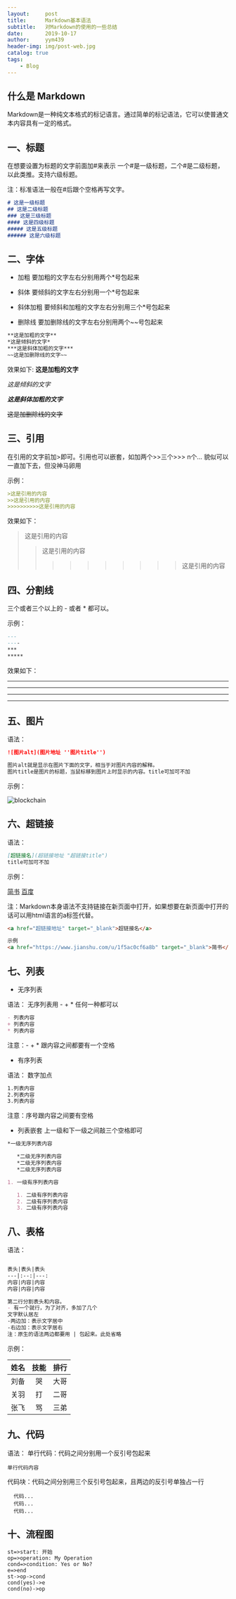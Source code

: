 ```yaml
---
layout:     post
title:      Markdown基本语法
subtitle:   对Markdown的使用的一些总结
date:       2019-10-17
author:     yym439
header-img: img/post-web.jpg
catalog: true
tags:
    - Blog
---
```


## 什么是 Markdown 

Markdown是一种纯文本格式的标记语言。通过简单的标记语法，它可以使普通文本内容具有一定的格式。


## 一、标题

在想要设置为标题的文字前面加#来表示
一个#是一级标题，二个#是二级标题，以此类推。支持六级标题。

注：标准语法一般在#后跟个空格再写文字。

``` markdown
# 这是一级标题
## 这是二级标题
### 这是三级标题
#### 这是四级标题
##### 这是五级标题
###### 这是六级标题
```

## 二、字体

* 加粗 
要加粗的文字左右分别用两个*号包起来

* 斜体
要倾斜的文字左右分别用一个*号包起来

* 斜体加粗
要倾斜和加粗的文字左右分别用三个*号包起来

* 删除线
要加删除线的文字左右分别用两个~~号包起来 


``` markdown
**这是加粗的文字**
*这是倾斜的文字*
***这是斜体加粗的文字***
~~这是加删除线的文字~~
```

效果如下:
**这是加粗的文字**

*这是倾斜的文字*

***这是斜体加粗的文字***

~~这是加删除线的文字~~

## 三、引用
在引用的文字前加>即可。引用也可以嵌套，如加两个>>三个>>>
n个...
貌似可以一直加下去，但没神马卵用

示例：

``` markdown
>这是引用的内容
>>这是引用的内容
>>>>>>>>>>这是引用的内容
```

效果如下：
>这是引用的内容
>>这是引用的内容
>>>>>>>>>>这是引用的内容

## 四、分割线
三个或者三个以上的 - 或者 * 都可以。

示例：

``` markdown
---
----
***
*****
```

效果如下：

---
----
***
*****

## 五、图片
语法：

``` markdown
![图片alt](图片地址 ''图片title'')

图片alt就是显示在图片下面的文字，相当于对图片内容的解释。
图片title是图片的标题，当鼠标移到图片上时显示的内容。title可加可不加
```

示例：

![blockchain](https://ss0.bdstatic.com/70cFvHSh_Q1YnxGkpoWK1HF6hhy/it/u=702257389,1274025419&fm=27&gp=0.jpg "区块链")


## 六、超链接

语法：

``` markdown
[超链接名](超链接地址 "超链接title")
title可加可不加
```

示例：

[简书](http://jianshu.com)
[百度](http://baidu.com)

注：Markdown本身语法不支持链接在新页面中打开，如果想要在新页面中打开的话可以用html语言的a标签代替。

``` html
<a href="超链接地址" target="_blank">超链接名</a>

示例
<a href="https://www.jianshu.com/u/1f5ac0cf6a8b" target="_blank">简书</a>
```

## 七、列表
 
* 无序列表

语法：
无序列表用 - + * 任何一种都可以

``` markdown
- 列表内容
+ 列表内容
* 列表内容
```

注意：- + * 跟内容之间都要有一个空格



* 有序列表

语法：
数字加点

``` markdown
1.列表内容
2.列表内容
3.列表内容
```
注意：序号跟内容之间要有空格

* 列表嵌套
上一级和下一级之间敲三个空格即可

``` markdown
*一级无序列表内容

   *二级无序列表内容
   *二级无序列表内容
   *二级无序列表内容

1. 一级有序列表内容

   1. 二级有序列表内容
   2. 二级有序列表内容
   3. 二级有序列表内容
```
## 八、表格

语法：

``` markdown

表头|表头|表头
---|:--:|---:
内容|内容|内容
内容|内容|内容

第二行分割表头和内容。
- 有一个就行，为了对齐，多加了几个
文字默认居左
-两边加：表示文字居中
-右边加：表示文字居右
注：原生的语法两边都要用 | 包起来。此处省略

```

示例：

姓名|技能|排行
--|:--:|--:
刘备|哭|大哥
关羽|打|二哥
张飞|骂|三弟

## 九、代码

语法：
单行代码：代码之间分别用一个反引号包起来

`单行代码内容`

代码块：代码之间分别用三个反引号包起来，且两边的反引号单独占一行

``` 
  代码...
  代码...
  代码...
```

## 十、流程图

```
st=>start: 开始
op=>operation: My Operation
cond=>condition: Yes or No?
e=>end
st->op->cond
cond(yes)->e
cond(no)->op
```